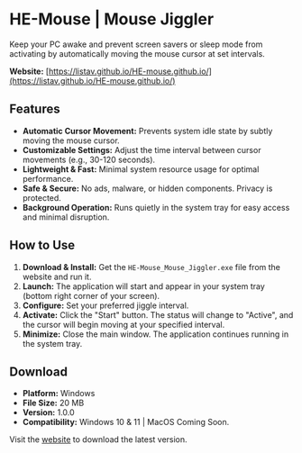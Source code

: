 # HE-Mouse | Mouse Jiggler

Keep your PC awake and prevent screen savers or sleep mode from activating by automatically moving the mouse cursor at set intervals.

**Website:** [https://listav.github.io/HE-mouse.github.io/](https://listav.github.io/HE-mouse.github.io/)

## Features

*   **Automatic Cursor Movement:** Prevents system idle state by subtly moving the mouse cursor.
*   **Customizable Settings:** Adjust the time interval between cursor movements (e.g., 30-120 seconds).
*   **Lightweight & Fast:** Minimal system resource usage for optimal performance.
*   **Safe & Secure:** No ads, malware, or hidden components. Privacy is protected.
*   **Background Operation:** Runs quietly in the system tray for easy access and minimal disruption.

## How to Use

1.  **Download & Install:** Get the `HE-Mouse_Mouse_Jiggler.exe` file from the website and run it.
2.  **Launch:** The application will start and appear in your system tray (bottom right corner of your screen).
3.  **Configure:** Set your preferred jiggle interval.
4.  **Activate:** Click the "Start" button. The status will change to "Active", and the cursor will begin moving at your specified interval.
5.  **Minimize:** Close the main window. The application continues running in the system tray.

## Download

*   **Platform:** Windows
*   **File Size:** 20 MB
*   **Version:** 1.0.0
*   **Compatibility:** Windows 10 & 11 | MacOS Coming Soon.

Visit the [website](https://listav.github.io/HE-mouse.github.io/) to download the latest version.
